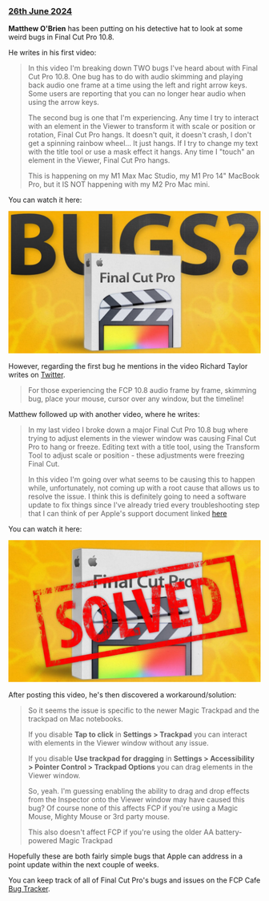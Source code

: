 ### [26th June 2024](/news/20240626)

**Matthew O'Brien** has been putting on his detective hat to look at some weird bugs in Final Cut Pro 10.8.

He writes in his first video:

> In this video I'm breaking down TWO bugs I've heard about with Final Cut Pro 10.8. One bug has to do with audio skimming and playing back audio one frame at a time using the left and right arrow keys. Some users are reporting that you can no longer hear audio when using the arrow keys.
>
> The second bug is one that I'm experiencing. Any time I try to interact with an element in the Viewer to transform it with scale or position or rotation, Final Cut Pro hangs. It doesn't quit, it doesn't crash, I don't get a spinning rainbow wheel... It just hangs. If I try to change my text with the title tool or use a mask effect it hangs. Any time I "touch" an element in the Viewer, Final Cut Pro hangs.
>
> This is happening on my M1 Max Mac Studio, my M1 Pro 14" MacBook Pro, but it IS NOT happening with my M2 Pro Mac mini.

You can watch it here:

[![](/static/youtube-matthew-fcp10-8-bugs.jpeg)](https://www.youtube.com/watch?v=tV1h_ljWWOA)

However, regarding the first bug he mentions in the video Richard Taylor writes on [Twitter](https://x.com/RichardTaylorTV/status/1805600092839157762).

> For those experiencing the FCP 10.8 audio frame by frame, skimming bug, place your mouse, cursor over any window, but the timeline!

Matthew followed up with another video, where he writes:

> In my last video I broke down a major Final Cut Pro 10.8 bug where trying to adjust elements in the viewer window was causing Final Cut Pro to hang or freeze. Editing text with a title tool, using the Transform Tool to adjust scale or position - these adjustments were freezing Final Cut.
>
> In this video I'm going over what seems to be causing this to happen while, unfortunately, not coming up with a root cause that allows us to resolve the issue. I think this is definitely going to need a software update to fix things since I've already tried every troubleshooting step that I can think of per Apple's support document linked [here](https://support.apple.com/en-us/105044)

You can watch it here:

[![](/static/youtube-matthew-fcp10-8-bugs-solved.jpeg)](https://www.youtube.com/watch?v=aJGnu0Gn3iA)

After posting this video, he's then discovered a workaround/solution:

> So it seems the issue is specific to the newer Magic Trackpad and the trackpad on Mac notebooks.
>
> If you disable **Tap to click** in **Settings > Trackpad** you can interact with elements in the Viewer window without any issue.
>
> If you disable **Use trackpad for dragging** in **Settings > Accessibility > Pointer Control > Trackpad Options** you can drag elements in the Viewer window.
>
> So, yeah. I'm guessing enabling the ability to drag and drop effects from the Inspector onto the Viewer window may have caused this bug?
> Of course none of this affects FCP if you're using a Magic Mouse, Mighty Mouse or 3rd party mouse.
>
> This also doesn't affect FCP if you're using the older AA battery-powered Magic Trackpad

Hopefully these are both fairly simple bugs that Apple can address in a point update within the next couple of weeks.

You can keep track of all of Final Cut Pro's bugs and issues on the FCP Cafe [Bug Tracker](/bugtracker/).